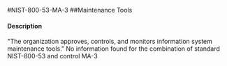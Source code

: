 #NIST-800-53-MA-3
##Maintenance Tools
#### Description
"The organization approves, controls, and monitors information system maintenance tools."
No information found for the combination of standard NIST-800-53 and control MA-3
